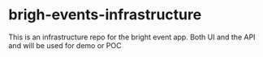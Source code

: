 # brigh-events-infrastructure
This is an infrastructure repo for the bright event app. Both UI and the API and will be used for demo or POC
